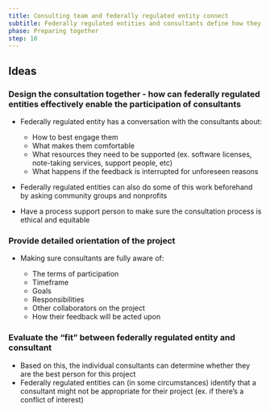 ```yaml
---
title: Consulting team and federally regulated entity connect
subtitle: Federally regulated entities and consultants define how they want to work together.
phase: Preparing together
step: 10
---
```

## Ideas

### Design the consultation together - how can federally regulated entities effectively enable the participation of consultants

* Federally regulated entity has a conversation with the consultants about:

  * How to best engage them
  * What makes them comfortable
  * What resources they need to be supported (ex. software licenses, note-taking services,  support people, etc)
  * What happens if the feedback is interrupted for unforeseen reasons
* Federally regulated entities can also do some of this work beforehand by asking community groups and nonprofits
* Have a process support person to make sure the consultation process is ethical and equitable 

### Provide detailed orientation of the project

* Making sure consultants are fully aware of:

  * The terms of participation
  * Timeframe
  * Goals
  * Responsibilities
  * Other collaborators on the project
  * How their feedback will be acted upon

### Evaluate the “fit” between federally regulated entity and consultant

* Based on this, the individual consultants can determine whether they are the best person for this project
* Federally regulated entities can (in some circumstances) identify that a consultant might not be appropriate for their project (ex. if there’s a conflict of interest)
